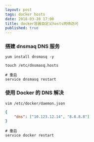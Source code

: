 ```yaml
---
layout: post
tags: docker hosts
date: 2018-03-28 17:00
title: docker容器自定义hosts网络访问
published: true
---
```


### 搭建 dnsmaq DNS 服务
```shell
yum install dnsmasq -y

touch /etc/dnsmasq.hosts

# 重启
service dnsmasq restart
```

### 使用 Docker 的 DNS 解决
```shell
vim /etc/docker/daemon.json
```

```json
{
    "dns": ["10.123.12.14", "8.8.8.8"]
}
```

```shell
# 重启
service docker restart
```

